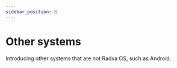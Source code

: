 ```yaml
---
sidebar_position: 8
---
```


# Other systems

Introducing other systems that are not Radxa OS, such as Android.

<DocCardList />
